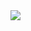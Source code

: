 <img src="https://capsule-render.vercel.app/api?type=waving&color=auto&height=200&section=header&text='I'm Guntae'&fontSize=90" />
